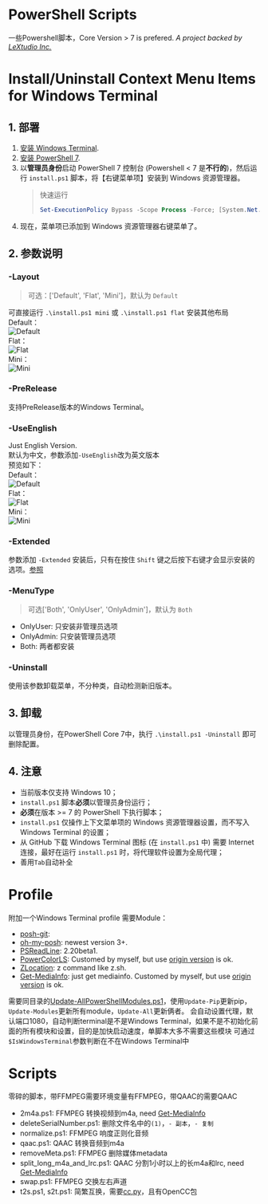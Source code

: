 # PowerShell Scripts 
一些Powershell脚本，Core Version > 7 is prefered. 
*A project backed by [LeXtudio Inc.](https://www.lextudio.com)*
# Install/Uninstall Context Menu Items for Windows Terminal
## 1. 部署

1. [安装 Windows Terminal](https://github.com/microsoft/terminal).
1. [安装 PowerShell 7](https://docs.microsoft.com/en-us/powershell/scripting/install/installing-powershell-core-on-windows?view=powershell-7).
1. 以**管理员身份**启动 PowerShell 7 控制台 (Powershell < 7 是**不行的**)，然后运行 `install.ps1` 脚本，将【右键菜单项】安装到 Windows 资源管理器。
    > 快速运行
    >```powershell
    > Set-ExecutionPolicy Bypass -Scope Process -Force; [System.Net.ServicePointManager]::SecurityProtocol = [System.Net.ServicePointManager]::SecurityProtocol -bor 3072; iex ((New-Object System.Net.WebClient).DownloadString('https://raw.githubusercontent.com/SplitGemini/windowsterminal-shell/master/install.ps1'))
    >``` 
1. 现在，菜单项已添加到 Windows 资源管理器右键菜单了。

## 2. 参数说明

### -Layout
> 可选：['Default', 'Flat', 'Mini']，默认为 `Default`

可直接运行 `.\install.ps1 mini` 或 `.\install.ps1 flat` 安装其他布局  
Default：  
![Default](img/default_chs.png)  
Flat：  
![Flat](img/flat_chs.png)  
Mini：  
![Mini](img/mini_chs.png) 

### -PreRelease
支持PreRelease版本的Windows Terminal。

### -UseEnglish
Just English Version.  
默认为中文，参数添加`-UseEnglish`改为英文版本  
预览如下：    
Default：  
![Default](img/default.png)  
Flat：  
![Flat](img/flat.png)  
Mini：  
![Mini](img/mini.png)  

### -Extended
参数添加 `-Extended` 安装后，只有在按住 `Shift` 键之后按下右键才会显示安装的选项。[参照](https://docs.microsoft.com/en-us/windows/win32/shell/context#shortcut-menu-verbs)

### -MenuType
> 可选['Both', 'OnlyUser', 'OnlyAdmin']，默认为 `Both`

- OnlyUser: 只安装非管理员选项  
- OnlyAdmin: 只安装管理员选项  
- Both: 两者都安装  

### -Uninstall
使用该参数卸载菜单，不分种类，自动检测新旧版本。

## 3. 卸载

以管理员身份，在PowerShell Core 7中，执行 `.\install.ps1 -Uninstall` 即可删除配置。

## 4. 注意

- 当前版本仅支持 Windows 10；
- `install.ps1` 脚本**必须**以管理员身份运行；
- **必须**在版本 >= 7 的 PowerShell 下执行脚本；
- `install.ps1` 仅操作上下文菜单项的 Windows 资源管理器设置，而不写入 Windows Terminal 的设置；
- 从 GitHub 下载 Windows Terminal 图标 (在 `install.ps1` 中) 需要 Internet 连接，最好在运行 `install.ps1` 时，将代理软件设置为全局代理；
- 善用`Tab`自动补全

# Profile
附加一个Windows Terminal profile
需要Module：
* [posh-git](https://github.com/dahlbyk/posh-git): 
* [oh-my-posh](https://github.com/JanDeDobbeleer/oh-my-posh): newest version 3+.
* [PSReadLine](https://github.com/PowerShell/PSReadLine): 2.20beta1.
* [PowerColorLS](https://github.com/SplitGemini/PowerColorLS): Customed by myself, but use [origin version](https://github.com/gardebring/PowerColorLS) is ok.
* [ZLocation](https://github.com/vors/ZLocation): z command like z.sh.
* [Get-MediaInfo](https://github.com/SplitGemini/Get-MediaInfo): just get mediainfo. Customed by myself, but use [origin version](https://github.com/stax76/Get-MediaInfo) is ok.  
  
需要同目录的[Update-AllPowerShellModules.ps1](Update-AllPowerShellModules.ps1)，使用`Update-Pip`更新pip，`Update-Modules`更新所有module，`Update-All`更新俩者。
会自动设置代理，默认端口1080，自动判断terminal是不是Windows Terminal，如果不是不初始化前面的所有模块和设置，目的是加快启动速度，单脚本大多不需要这些模块
可通过`$IsWindowsTerminal`参数判断在不在Windows Terminal中

# Scripts
零碎的脚本，带FFMPEG需要环境变量有FFMPEG，带QAAC的需要QAAC
* 2m4a.ps1: FFMPEG 转换视频到m4a, need [Get-MediaInfo](https://github.com/SplitGemini/Get-MediaInfo)
* deleteSerialNumber.ps1: 删除文件名中的`(1)`，`- 副本`，`- 复制`
* normalize.ps1: FFMPEG 响度正则化音频
* qaac.ps1: QAAC 转换音频到m4a
* removeMeta.ps1: FFMPEG 删除媒体metadata
* split_long_m4a_and_lrc.ps1: QAAC 分割1小时以上的长m4a和lrc, need [Get-MediaInfo](https://github.com/SplitGemini/Get-MediaInfo)
* swap.ps1: FFMPEG 交换左右声道
* t2s.ps1, s2t.ps1: 简繁互换，需要[cc.py](https://github.com/SplitGemini/scripts/blob/master/cc.py)，且有OpenCC包


